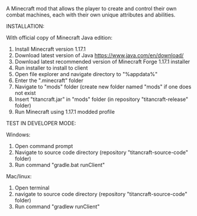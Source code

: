 A Minecraft mod that allows the player to create and control their own combat machines, each with their own unique attributes and abilities.

INSTALLATION:

With official copy of Minecraft Java edition:
1. Install Minecraft version 1.17.1
2. Download latest version of Java https://www.java.com/en/download/
3. Download latest recommended version of Minecraft Forge 1.17.1 installer
4. Run installer to install to client
5. Open file explorer and navigate directory to "%appdata%"
6. Enter the ".minecraft" folder
7. Navigate to "mods" folder (create new folder named "mods" if one does not exist
8. Insert "titancraft.jar" in "mods" folder (in repository "titancraft-release" folder)
9. Run Minecraft using 1.17.1 modded profile

TEST IN DEVELOPER MODE:

Windows:
1. Open command prompt
2. Navigate to source code directory (repository "titancraft-source-code" folder)
3. Run command "gradle.bat runClient"

Mac/linux:
1. Open terminal
2. navigate to source code directory (repository "titancraft-source-code" folder)
3. Run command "gradlew runClient"
